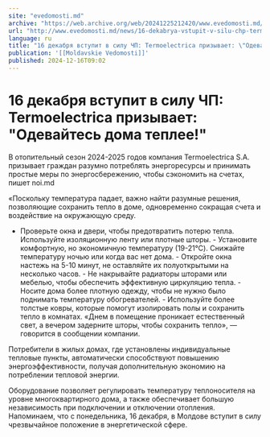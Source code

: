 ```yaml
---
site: "evedomosti.md"
archive: "https://web.archive.org/web/20241225212420/www.evedomosti.md/news/16-dekabrya-vstupit-v-silu-chp-termoelectrica-prizyvaet-odev"
url: "http://www.evedomosti.md/news/16-dekabrya-vstupit-v-silu-chp-termoelectrica-prizyvaet-odev"
language: ru
title: "16 декабря вступит в силу ЧП: Termoelectrica призывает: \"Одевайтесь дома теплее!\""
publication: '[[Moldavskie Vedomosti]]'
published: 2024-12-16T09:02
---
```


# 16 декабря вступит в силу ЧП: Termoelectrica призывает: "Одевайтесь дома теплее!"

В отопительный сезон 2024-2025 годов компания Termoelectrica S.A. призывает граждан разумно потреблять энергоресурсы и принимать простые меры по энергосбережению, чтобы сэкономить на счетах, пишет noi.md

«Поскольку температура падает, важно найти разумные решения, позволяющие сохранить тепло в доме, одновременно сокращая счета и воздействие на окружающую среду.

- Проверьте окна и двери, чтобы предотвратить потерю тепла. Используйте изоляционную ленту или плотные шторы. - Установите комфортную, но экономичную температуру (19-21°C). Снижайте температуру ночью или когда вас нет дома. - Откройте окна настежь на 5-10 минут, не оставляйте их полуоткрытыми на несколько часов. - Не накрывайте радиаторы шторами или мебелью, чтобы обеспечить эффективную циркуляцию тепла. - Носите дома более плотную одежду, чтобы не нужно было поднимать температуру обогревателей. - Используйте более толстые ковры, которые помогут изолировать полы и сохранить тепло в комнатах. «Днем в помещение проникает естественный свет, а вечером задерните шторы, чтобы сохранить тепло», — говорится в сообщении компании.

Потребители в жилых домах, где установлены индивидуальные тепловые пункты, автоматически способствуют повышению энергоэффективности, получая дополнительную экономию на потреблении тепловой энергии.

Оборудование позволяет регулировать температуру теплоносителя на уровне многоквартирного дома, а также обеспечивает большую независимость при подключении и отключении отопления. Напоминаем, что с понедельника, 16 декабря, в Молдове вступит в силу чрезвычайное положение в энергетической сфере.